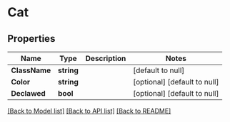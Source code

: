 # Cat

## Properties
Name | Type | Description | Notes
------------ | ------------- | ------------- | -------------
**ClassName** | **string** |  | [default to null]
**Color** | **string** |  | [optional] [default to null]
**Declawed** | **bool** |  | [optional] [default to null]

[[Back to Model list]](../README.md#documentation-for-models) [[Back to API list]](../README.md#documentation-for-api-endpoints) [[Back to README]](../README.md)


